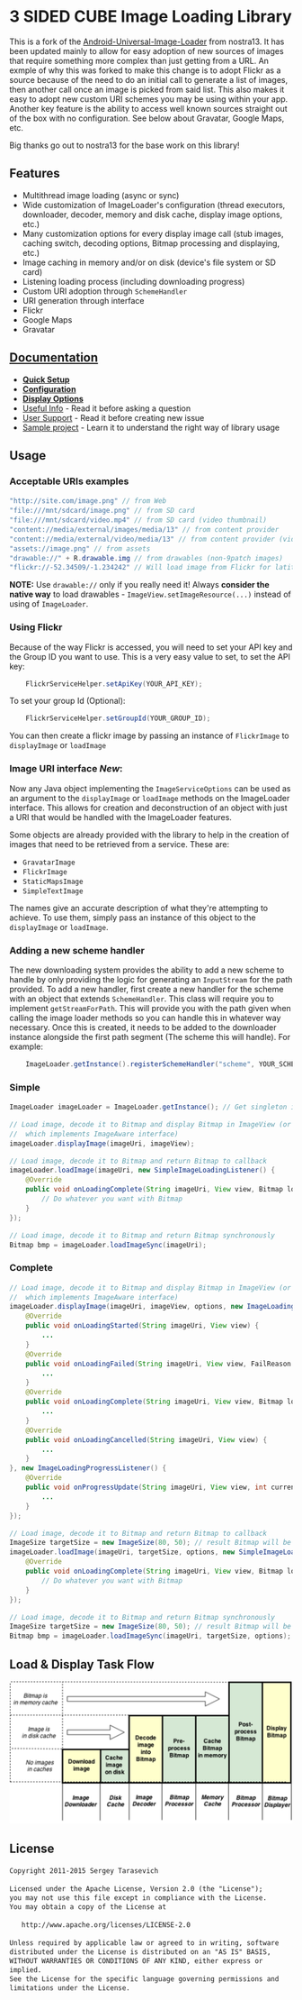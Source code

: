# 3 SIDED CUBE Image Loading Library

This is a fork of the [Android-Universal-Image-Loader](https://github.com/nostra13/Android-Universal-Image-Loader) from nostra13. It has been updated mainly to allow for easy
adoption of new sources of images that require something more complex than just getting from a URL. An exmple of why this was forked to make this change is to adopt Flickr as
a source because of the need to do an initial call to generate a list of images, then another call once an image is picked from said list. This also makes it easy to adopt
new custom URI schemes you may be using within your app.
Another key feature is the ability to access well known sources straight out of the box with no configuration. See below about Gravatar, Google Maps, etc.

Big thanks go out to nostra13 for the base work on this library!

## Features
 * Multithread image loading (async or sync)
 * Wide customization of ImageLoader's configuration (thread executors, downloader, decoder, memory and disk cache, display image options, etc.)
 * Many customization options for every display image call (stub images, caching switch, decoding options, Bitmap processing and displaying, etc.)
 * Image caching in memory and/or on disk (device's file system or SD card)
 * Listening loading process (including downloading progress)
 * Custom URI adoption through `SchemeHandler`
 * URI generation through interface
 * Flickr
 * Google Maps
 * Gravatar

## [Documentation](https://github.com/3sidedcube/Android-Universal-Image-Loader/wiki)
 * **[Quick Setup](https://github.com/3sidedcube/Android-Universal-Image-Loader/wiki/Quick-Setup)**
 * **[Configuration](https://github.com/3sidedcube/Android-Universal-Image-Loader/wiki/Configuration)**
 * **[Display Options](https://github.com/3sidedcube/Android-Universal-Image-Loader/wiki/Display-Options)**
 * [Useful Info](https://github.com/3sidedcube/Android-Universal-Image-Loader/wiki/Useful-Info) - Read it before asking a question
 * [User Support](https://github.com/3sidedcube/Android-Universal-Image-Loader/wiki/User-Support) - Read it before creating new issue
 * [Sample project](https://github.com/3sidedcube/Android-Universal-Image-Loader/tree/master/sample) - Learn it to understand the right way of library usage

## Usage

### Acceptable URIs examples
``` java
"http://site.com/image.png" // from Web
"file:///mnt/sdcard/image.png" // from SD card
"file:///mnt/sdcard/video.mp4" // from SD card (video thumbnail)
"content://media/external/images/media/13" // from content provider
"content://media/external/video/media/13" // from content provider (video thumbnail)
"assets://image.png" // from assets
"drawable://" + R.drawable.img // from drawables (non-9patch images)
"flickr://-52.34509/-1.234242" // Will load image from Flickr for latitude (First arg) and longitude (Second arg)
```
**NOTE:** Use `drawable://` only if you really need it! Always **consider the native way** to load drawables - `ImageView.setImageResource(...)` instead of using of `ImageLoader`.

### Using Flickr
Because of the way Flickr is accessed, you will need to set your API key and the Group ID you want to use. This is a very easy
value to set, to set the API key:
``` java
	FlickrServiceHelper.setApiKey(YOUR_API_KEY);
```

To set your group Id (Optional):
``` java
	FlickrServiceHelper.setGroupId(YOUR_GROUP_ID);
```

You can then create a flickr image by passing an instance of `FlickrImage` to `displayImage` or `loadImage`

### Image URI interface *New*:
Now any Java object implementing the `ImageServiceOptions` can be used as an argument to the
`displayImage` or `loadImage` methods on the ImageLoader interface. This allows for creation and
deconstruction of an object with just a URI that would be handled with the ImageLoader features.

Some objects are already provided with the library to help in the creation of images that need
to be retrieved from a service. These are:
- `GravatarImage`
- `FlickrImage`
- `StaticMapsImage`
- `SimpleTextImage`

The names give an accurate description of what they're attempting to achieve. To use them, simply
pass an instance of this object to the `displayImage` or `loadImage`.

### Adding a new scheme handler
The new downloading system provides the ability to add a new scheme to handle by only providing the
logic for generating an `InputStream` for the path provided. To add a new handler, first create a new
handler for the scheme with an object that extends `SchemeHandler`. This class will require you to
implement `getStreamForPath`. This will provide you with the path given when calling the image loader
methods so you can handle this in whatever way necessary. Once this is created, it needs to be added
to the downloader instance alongside the first path segment (The scheme this will handle). For example:
``` java
	ImageLoader.getInstance().registerSchemeHandler("scheme", YOUR_SCHEME_HANDLER_INSTANCE);
```

### Simple
``` java
ImageLoader imageLoader = ImageLoader.getInstance(); // Get singleton instance
```
``` java
// Load image, decode it to Bitmap and display Bitmap in ImageView (or any other view 
//	which implements ImageAware interface)
imageLoader.displayImage(imageUri, imageView);
```
``` java
// Load image, decode it to Bitmap and return Bitmap to callback
imageLoader.loadImage(imageUri, new SimpleImageLoadingListener() {
	@Override
	public void onLoadingComplete(String imageUri, View view, Bitmap loadedImage) {
		// Do whatever you want with Bitmap
	}
});
```
``` java
// Load image, decode it to Bitmap and return Bitmap synchronously
Bitmap bmp = imageLoader.loadImageSync(imageUri);
```

### Complete
``` java
// Load image, decode it to Bitmap and display Bitmap in ImageView (or any other view 
//	which implements ImageAware interface)
imageLoader.displayImage(imageUri, imageView, options, new ImageLoadingListener() {
	@Override
	public void onLoadingStarted(String imageUri, View view) {
		...
	}
	@Override
	public void onLoadingFailed(String imageUri, View view, FailReason failReason) {
		...
	}
	@Override
	public void onLoadingComplete(String imageUri, View view, Bitmap loadedImage) {
		...
	}
	@Override
	public void onLoadingCancelled(String imageUri, View view) {
		...
	}
}, new ImageLoadingProgressListener() {
	@Override
	public void onProgressUpdate(String imageUri, View view, int current, int total) {
		...
	}
});
```
``` java
// Load image, decode it to Bitmap and return Bitmap to callback
ImageSize targetSize = new ImageSize(80, 50); // result Bitmap will be fit to this size
imageLoader.loadImage(imageUri, targetSize, options, new SimpleImageLoadingListener() {
	@Override
	public void onLoadingComplete(String imageUri, View view, Bitmap loadedImage) {
		// Do whatever you want with Bitmap
	}
});
```
``` java
// Load image, decode it to Bitmap and return Bitmap synchronously
ImageSize targetSize = new ImageSize(80, 50); // result Bitmap will be fit to this size
Bitmap bmp = imageLoader.loadImageSync(imageUri, targetSize, options);
```

## Load & Display Task Flow
![Task Flow](https://github.com/nostra13/Android-Universal-Image-Loader/raw/master/wiki/UIL_Flow.png)

## License

    Copyright 2011-2015 Sergey Tarasevich

    Licensed under the Apache License, Version 2.0 (the "License");
    you may not use this file except in compliance with the License.
    You may obtain a copy of the License at

       http://www.apache.org/licenses/LICENSE-2.0

    Unless required by applicable law or agreed to in writing, software
    distributed under the License is distributed on an "AS IS" BASIS,
    WITHOUT WARRANTIES OR CONDITIONS OF ANY KIND, either express or implied.
    See the License for the specific language governing permissions and
    limitations under the License.
